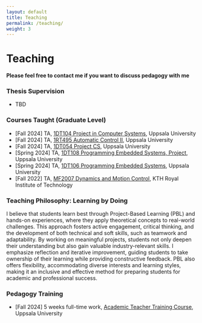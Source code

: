 ```yaml
---
layout: default
title: Teaching
permalink: /teaching/
weight: 3
---
```


# Teaching
**Please feel free to contact me if you want to discuss pedagogy with me**

### Thesis Supervision
* TBD

### Courses Taught (Graduate Level)
* [Fall 2024] TA, [1DT104 Project in Computer Systems](https://www.uu.se/en/study/course?query=1DT104), Uppsala University
* [Fall 2024] TA, [1RT495 Automatic Control II](https://www.uu.se/en/study/course?query=1RT495), Uppsala University
* [Fall 2024] TA, [1DT054 Project CS](https://www.uu.se/en/study/course?query=1DT054), Uppsala University
* [Spring 2024] TA, [1DT108 Programming Embedded Systems, Project](https://www.uu.se/en/study/course?query=1DT108), Uppsala University
* [Spring 2024] TA, [1DT106 Programming Embedded Systems](https://www.uu.se/en/study/course?query=1DT106), Uppsala University
* [Fall 2022] TA, [MF2007 Dynamics and Motion Control](https://www.kth.se/student/kurser/kurs/MF2007), KTH Royal Institute of Technology

### Teaching Philosophy: Learning by Doing
I believe that students learn best through Project-Based Learning (PBL) and hands-on experiences, where they apply theoretical concepts to real-world challenges. This approach fosters active engagement, critical thinking, and the development of both technical and soft skills, such as teamwork and adaptability. By working on meaningful projects, students not only deepen their understanding but also gain valuable industry-relevant skills. I emphasize reflection and iterative improvement, guiding students to take ownership of their learning while providing constructive feedback. PBL also offers flexibility, accommodating diverse interests and learning styles, making it an inclusive and effective method for preparing students for academic and professional success.

### Pedagogy Training
* [Fall 2024] 5 weeks full-time work, [Academic Teacher Training Course](https://www.uu.se/en/staff/employment/continuing-professional-development/courses-for-employees/academic-teacher-training-course), Uppsala University

